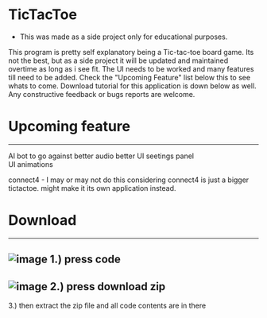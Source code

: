 # TicTacToe

 - This was made as a side project only for educational purposes.
 
 This program is pretty self explanatory being a Tic-tac-toe board game. Its not the best, but as a side project it will be updated and maintained overtime as long as i see 
 fit. The UI needs to be worked and many features till need to be added. Check the "Upcoming Feature" list below this to see whats to come. Download tutorial for this application
 is down below as well. Any constructive feedback or bugs reports are welcome.
 
 
 # Upcoming feature
 -------------------------------------------------------------------
AI bot to go against
better audio
better UI
seetings panel  
UI animations 
 
connect4 - I may or may not do this considering connect4 is just a bigger  tictactoe. might make it its own application instead.
 
  # Download
 -------------------------------------------------------------------
 
 ![image](https://user-images.githubusercontent.com/113306690/226931974-c7c391a6-2134-4767-8f87-7f853f1222df.png)
1.) press code
---------------------------------------------------------------------
![image](https://user-images.githubusercontent.com/113306690/226932209-a5488f8c-ab4c-46f8-9744-36e8ee2409f5.png)
2.) press download zip
---------------------------------------------------------------------
3.) then extract the zip file and all code contents are in there
